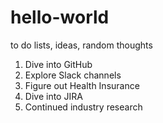 # hello-world
to do lists, ideas, random thoughts

<ol>
<li>Dive into GitHub</li>
<li>Explore Slack channels</li>
<li>Figure out Health Insurance</li>
<li>Dive into JIRA</li>
<li>Continued industry research</li>
</ol>
